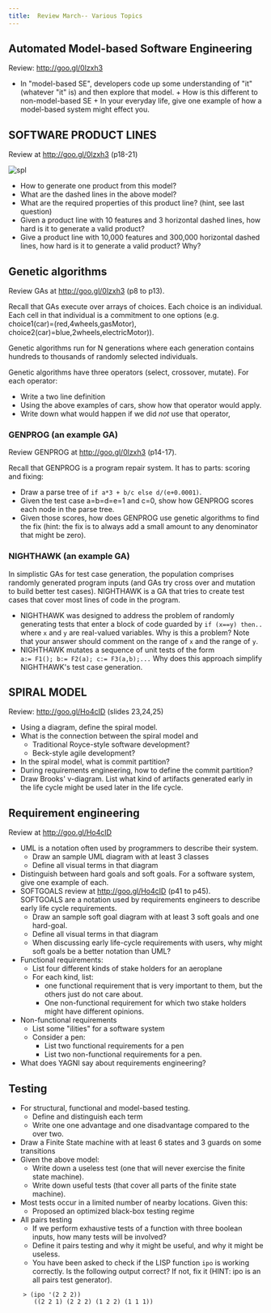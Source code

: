 ```yaml
---
title:  Review March-- Various Topics
---
```


## Automated Model-based Software Engineering

Review: http://goo.gl/0lzxh3

+  In "model-based SE", developers code up some understanding of "it" (whatever "it" is) 
   and then explore that model.
       + How is this different to non-model-based SE
       + In your everyday life, give one example of how a model-based system might effect
         you.
	 

## SOFTWARE PRODUCT LINES

Review at http://goo.gl/0lzxh3 (p18-21)

![spl](../img/spl.png)

+ How to generate one product from this model?
+ What are the dashed lines in the above model?
+ What are the required properties of this product line? (hint, see last question)
+ Given a product line with 10 features and 3 horizontal dashed lines, how hard is it to 
       generate a valid product?
+ Give a product line with 10,000 features and 300,000 horizontal dashed lines,
       how hard is it to generate a valid product? Why?


## Genetic algorithms

Review GAs at http://goo.gl/0lzxh3 (p8 to p13).

Recall that GAs execute over arrays of choices. Each choice is an individual. Each
  cell in that individual is a commitment to one options (e.g. choice1(car)=(red,4wheels,gasMotor),
  choice2(car)=blue,2wheels,electricMotor)).

Genetic algorithms run for N generations where
  each generation contains hundreds to thousands of randomly selected individuals.
  
Genetic algorithms have three operators (select, crossover, mutate). For each operator:


+ Write a two line definition
+ Using     the above examples of cars, show how that operator would apply. 
+ Write down what would happen if we did *not* use that operator,

### GENPROG (an example GA)

Review GENPROG at http://goo.gl/0lzxh3 (p14-17).

Recall that
GENPROG is a program repair system. It has to parts: scoring and fixing:

+ Draw a parse tree of `if a*3 + b/c else d/(e+0.0001)`. 
+ Given the test case a=b=d=e=1 and c=0, show how GENPROG scores each node in the parse tree.
+ Given those scores, how does GENPROG use genetic algorithms to find the fix (hint: the fix is to
always add a small amount to any denominator that might be zero).

### NIGHTHAWK (an example GA)
In simplistic GAs for test case generation, the population comprises randomly generated program inputs (and GAs try
  cross over and mutation to build better test cases). NIGHTHAWK is a GA that tries to create test cases
  that cover most lines of code in the program.
  
+ NIGHTHAWK was designed to address the problem of randomly generating tests that enter a block
     of code guarded by `if (x==y) then..` where `x` and `y` are real-valued variables. Why is this a problem?
     Note that your answer should comment on the range of `x` and the range of `y`.
+ NIGHTHAWK mutates a sequence of unit tests of the form   
    `a:= F1(); b:= F2(a); c:= F3(a,b);...`
     Why does this approach simplify NIGHTHAWK's test case generation.


## SPIRAL MODEL

Review: http://goo.gl/Ho4cID (slides 23,24,25)

+ Using a diagram, define the spiral model.
+ What is the connection between the spiral model and
     + Traditional Royce-style software development?
     + Beck-style agile development?
+ In the spiral model, what is commit partition?
+ During requirements engineering, how to define the commit partition?
+ Draw Brooks' v-diagram. List what kind of artifacts generated early in the life cycle
  might be used later in the life cycle.
     
## Requirement engineering

Review at http://goo.gl/Ho4cID

+ UML is a notation often used by programmers to describe their system. 
     + Draw an sample UML diagram with at least 3 classes
     + Define all visual terms in that diagram
+ Distinguish between hard goals and soft goals. For a software system, give one example of each.
+ SOFTGOALS review at http://goo.gl/Ho4cID (p41 to p45).  
  SOFTGOALS are a notation  used by requirements engineers to describe early life cycle requirements.
     + Draw an sample soft goal diagram with at least 3 soft goals and one hard-goal.
     + Define all visual terms in that diagram
     + When discussing early life-cycle requirements with users, why might soft goals be a better notation than UML?
+ Functional requirements:
     + List four different kinds of stake holders for an aeroplane
     + For each kind, list:
        + one functional requirement that is very important to them, but the others
          just do not care about.
        + One non-functional requirement for which two stake holders might have different opinions.
+ Non-functional requirements
     + List some "ilities" for a software system
     + Consider a pen:
       + List two functional requirements for a pen
       + List two non-functional requirements for a pen.
+ What does YAGNI say about requirements engineering?

## Testing

+ For structural,  functional and model-based testing.
    + Define and distinguish each term
    + Write one one advantage and one disadvantage compared to the over two.	
+ Draw a Finite State machine with at least 6 states and 3 guards on some transitions
+ Given the above model:
   + Write down a useless test (one that will never exercise the finite state machine).
   + Write down useful tests (that cover all parts of the finite state machine).
+ Most tests occur in a limited number of nearby locations. Given this:
   + Proposed an optimized black-box testing regime
+ All pairs testing
    + If we perform exhaustive tests of a function with three boolean inputs, how many tests will be involved?
    + Define it pairs testing and why it might be useful, and why it might be useless.
    + You have been asked to check if the LISP function `ipo` is working correctly.
      Is the following output correct? If not, fix it (HINT: ipo is an
      all pairs test generator).

````
    > (ipo '(2 2 2))                                           
       ((2 2 1) (2 2 2) (1 2 2) (1 1 1))
````

